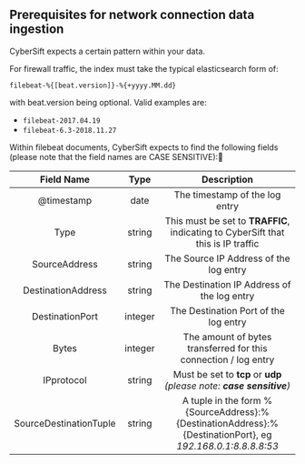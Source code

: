 ## Prerequisites for network connection data ingestion

CyberSift expects a certain pattern within your data.

For firewall traffic, the index must take the typical elasticsearch form of:

`filebeat-%{[beat.version]}-%{+yyyy.MM.dd}`

with beat.version being optional. Valid examples are:

* `filebeat-2017.04.19`
* `filebeat-6.3-2018.11.27`

Within filebeat documents, CyberSift expects to find the following fields (please note that the field names are CASE SENSITIVE):


| Field Name | Type | Description |
| :--------: | :--: | :---------: |
| @timestamp | date | The timestamp of the log entry |
| Type | string | This must be set to **TRAFFIC**, indicating to CyberSift that this is IP traffic |
| SourceAddress | string | The Source IP Address of the log entry |
| DestinationAddress | string | The Destination IP Address of the log entry |
| DestinationPort | integer | The Destination Port of the log entry |
| Bytes | integer | The amount of bytes transferred for this connection / log entry |
| IPprotocol | string | Must be set to **tcp** or **udp** *(please note: **case sensitive**)* |
| SourceDestinationTuple | string | A tuple in the form %{SourceAddress}:%{DestinationAddress}:%{DestinationPort}, eg *192.168.0.1:8.8.8.8:53* |